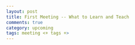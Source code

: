```yaml
---
layout: post
title: First Meeting -- What to Learn and Teach
comments: true
category: upcoming
tags: meeting <+ tags +>
---
```



